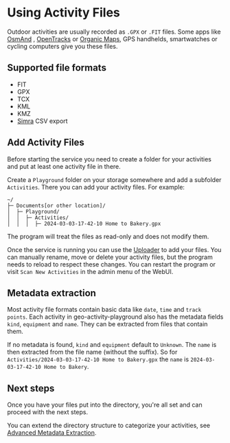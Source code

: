 # Using Activity Files

Outdoor activities are usually recorded as `.GPX` or `.FIT` files. Some apps like [OsmAnd](https://osmand.net/) , [OpenTracks](https://opentracksapp.com/) or [Organic Maps](https://organicmaps.app/), GPS handhelds, smartwatches or cycling computers give you these files.

## Supported file formats

- FIT
- GPX
- TCX
- KML
- KMZ
- [Simra](https://www.digital-future.berlin/forschung/projekte/simra/) CSV export

## Add Activity Files

Before starting the service you need to create a folder for your activities and put at least one activity file in there.

Create a `Playground` folder on your storage somewhere and add a subfolder `Activities`. There you can add your activity files.
For example:

```
~/
├─ Documents[or other location]/
│  ├─ Playground/
│  │  ├─ Activities/
│  │  │  ├─ 2024-03-03-17-42-10 Home to Bakery.gpx
```

The program will treat the files as read-only and does not modify them.

Once the service is running you can use the [Uploader](https://martin-ueding.github.io/geo-activity-playground/features/upload/) to add your files.
You can manually rename, move or delete your activity files, but the program needs to reload to respect these changes.
You can restart the program or visit `Scan New Activities` in the admin menu of the WebUI.

## Metadata extraction

Most activity file formats contain basic data like `date`, `time` and `track points`. Each activity in geo-activity-playground also has the metadata fields `kind`, `equipment` and `name`. They can be extracted from files that contain them.

If no metadata is found, `kind` and `equipment` default to `Unknown`. The `name` is then extracted from the file name (without the suffix).
So for `Activities/2024-03-03-17-42-10 Home to Bakery.gpx` the `name` is `2024-03-03-17-42-10 Home to Bakery`.

## Next steps

Once you have your files put into the directory, you're all set and can proceed with the next steps.

You can extend the directory structure to categorize your activities, see [Advanced Metadata Extraction](https://martin-ueding.github.io/geo-activity-playground/getting-started/advanced-metadata-extraction).
